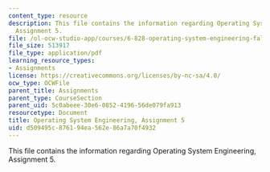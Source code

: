 ```yaml
---
content_type: resource
description: This file contains the information regarding Operating System Engineering,
  Assignment 5.
file: /ol-ocw-studio-app/courses/6-828-operating-system-engineering-fall-2012/d509495c876194ea562e86a7a70f4932_MIT6_828F12_assignment5.pdf
file_size: 513917
file_type: application/pdf
learning_resource_types:
- Assignments
license: https://creativecommons.org/licenses/by-nc-sa/4.0/
ocw_type: OCWFile
parent_title: Assignments
parent_type: CourseSection
parent_uid: 5c0abeee-30e6-0852-4196-56de079fa913
resourcetype: Document
title: Operating System Engineering, Assignment 5
uid: d509495c-8761-94ea-562e-86a7a70f4932
---
```

This file contains the information regarding Operating System Engineering, Assignment 5.